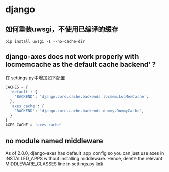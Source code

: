 # django

## 如何重装uwsgi，不使用已编译的缓存
`pip install uwsgi -I --no-cache-dir`

## django-axes does not work properly with locmemcache as the default cache backend' ?
在 settings.py中增加如下配置
```python
CACHES = {
  'default': {
    'BACKEND': 'django.core.cache.backends.locmem.LocMemCache',
  },
  'axes_cache': {
    'BACKEND': 'django.core.cache.backends.dummy.DummyCache',
  }
}
AXES_CACHE = 'axes_cache'
```

## no module named middleware
As of 2.0.0, django-axes has default_app_config so you can just use axes in INSTALLED_APPS without installing middleware. Hence, delete the relevant MIDDLEWARE_CLASSES line in settings.py
[link](https://stackoverflow.com/questions/38786393/django-axes-installed-but-axes-middleware-module-not-available)